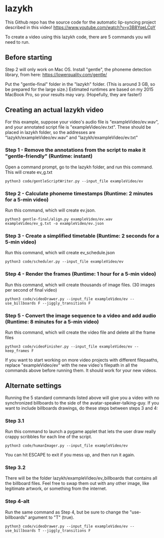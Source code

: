 # lazykh
This Github repo has the source code for the automatic lip-syncing project described in this video! https://www.youtube.com/watch?v=y3B8YqeLCpY

To create a video using this lazykh code, there are 5 commands you will need to run.

## Before starting
Step 2 will only work on Mac OS. Install "gentle", the phoneme detection library, from here: https://lowerquality.com/gentle/

Put the "gentle-final" folder in the "lazykh" folder. (This is around 3 GB, so be prepared for the large size.) Estimated runtimes are based on my 2015 MacBook Pro, so your results may vary. (Hopefully, they are faster!)

## Creating an actual lazykh video
For this example, suppose your video's audio file is "exampleVideo/ev.wav", and your annotated script file is "exampleVideo/ev.txt". These should be placed in lazykh folder, so the addresses are "lazykh/exampleVideo/ev.wav" and "lazykh/exampleVideo/ev.txt"

### Step 1 - Remove the annotations from the script to make it "gentle-friendly" (Runtime: instant)
Open a command prompt, go to the lazykh folder, and run this command. This will create ev_g.txt
```
python3 code/gentleScriptWriter.py --input_file exampleVideo/ev
```

### Step 2 - Calculate phoneme timestamps (Runtime: 2 minutes for a 5-min video)
Run this command, which will create ev.json.
```
python3 gentle-final/align.py exampleVideo/ev.wav exampleVideo/ev_g.txt -o exampleVideo/ev.json
```

### Step 3 - Create a simplified timetable (Runtime: 2 seconds for a 5-min video)
Run this command, which will create ev_schedule.json
```
python3 code/scheduler.py --input_file exampleVideo/ev
```

### Step 4 - Render the frames (Runtime: 1 hour for a 5-min video)
Run this command, which will create thousands of image files. (30 images per second of final video)
```
python3 code/videoDrawer.py --input_file exampleVideo/ev --use_billboards F --jiggly_transitions F
```

### Step 5 - Convert the image sequence to a video and add audio (Runtime: 8 minutes for a 5-min video)
Run this command, which will create the video file and delete all the frame files
```
python3 code/videoFinisher.py --input_file exampleVideo/ev --keep_frames F
```

If you want to start working on more video projects with different filepaaths, replace "exampleVideo/ev" with the new video's filepath in all the commands above before running them. It should work for your new videos.


## Alternate settings
Running the 5 standard commands listed above will give you a video with no synchronized billboards to the side of the avatar-speaker-talking-guy. If you want to include billboards drawings, do these steps between steps 3 and 4:

### Step 3.1
Run this command to launch a pygame applet that lets the user draw really crappy scribbles for each line of the script.
```
python3 code/humanImager.py --input_file exampleVideo/ev
```
You can hit ESCAPE to exit if you mess up, and then run it again.

### Step 3.2
There will be the folder lazykh/exampleVideo/ev_billboards that contains all the billboard files. Feel free to swap them out with any other image, like legitimate artwork, or something from the internet.

### Step 4-alt
Run the same command as Step 4, but be sure to change the "use-billboards" argument to "T" (true).
```
python3 code/videoDrawer.py --input_file exampleVideo/ev --use_billboards T --jiggly_transitions F
```
